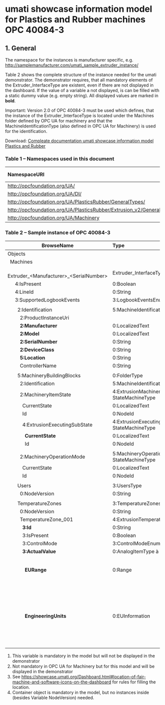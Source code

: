 # umati showcase information model for Plastics and Rubber machines OPC 40084-3

## 1. General

The namespace for the instances is manufacturer specific, e.g. <http://samplemanufacturer.com/umati_sample_extruder_instance/>

Table 2 shows the complete structure of the instance needed for the umati demonstrator. The demonstrator requires, that all mandatory elements of the Extruder_InterfaceType are existent, even if there are not displayed in the dashboard. If the value of a variable a not displayed, is can be filled with a static dummy value (e.g. empty string). All displayed values are marked in **bold**.

Important: Version 2.0 of OPC 40084-3 must be used which defines, that the instance of the Extruder_InterfaceType is located under the Machines folder defined by OPC UA for machinery and that the MachineIdentificationType (also defined in OPC UA for Machinery) is used for the identification.

Download: [Compleate documentation umati showcase information model Plastics and Rubber](https://github.com/umati/Showcase/tree/main/img/PlasticsRubber/PR_40084-3_PDF.pdf)

### Table 1 – Namespaces used in this document

| **NamespaceURI** | **Namespace Index** | **Example** |
| :- | :- | :- |
| <http://opcfoundation.org/UA/> | 0 | 0:NodeVersion |
| <http://opcfoundation.org/UA/DI/> | 2 | 2:DeviceClass |
| <http://opcfoundation.org/UA/PlasticsRubber/GeneralTypes/> | 3 | 3:MachineInformationType |
| <http://opcfoundation.org/UA/PlasticsRubber/Extrusion_v2/GeneralTypes/> | 4 | 4:ExtrusionDeviceType |
| <http://opcfoundation.org/UA/Machinery> | 5 | 5:Machines |

### Table 2 – Sample instance of OPC 40084-3

|**BrowseName**|**Type**|**Example Value**|**Remarks**|
| - | :- | :- | :- |
|Objects||||
|&ensp;Machines||||
|&ensp;&ensp;Extruder_&lt;Manufacturer>_&lt;SerialNumber>|Extruder_InterfaceType|||
|&ensp;&ensp;&ensp;4:IsPresent|0:Boolean|true|1)|
|&ensp;&ensp;&ensp;4:LineId|0:String|“Foil line 1”|1)|
|&ensp;&ensp;&ensp;3:SupportedLogbookEvents|3:LogbookEventsEnumeration[]|*empty array / NULL*|1)|
|||||
|&ensp;&ensp;&ensp;&ensp;2:Identification|5:MachineIdentificationType|||
&ensp;&ensp;&ensp;&ensp;&ensp;2:ProductInstanceUri||“<https://samplemanufacturer.com/Extruder987>”|1)|
&ensp;&ensp;&ensp;&ensp;&ensp;**2:Manufacturer**|0:LocalizedText|“Sample Manufacturer”||
&ensp;&ensp;&ensp;&ensp;&ensp;**2:Model**|0:LocalizedText|“Extruder 3000”|2)|
&ensp;&ensp;&ensp;&ensp;&ensp;**2:SerialNumber**|0:String|“987”||
&ensp;&ensp;&ensp;&ensp;&ensp;**2:DeviceClass**|0:String|“Extruder”||
&ensp;&ensp;&ensp;&ensp;&ensp;**5:Location**|0:String|“K 14 F42/N 51.260407 E 6.744588”|2), 3)|
&ensp;&ensp;&ensp;&ensp;&ensp;ControllerName|0:String|“My Controller”|1)|
|||||
|&ensp;&ensp;&ensp;&ensp;5:MachineryBuildingBlocks|0:FolderType|||
|&ensp;&ensp;&ensp;&ensp;&ensp;2:Identification|5:MachineIdentificationType|Reference to the instance *Identification* above||
|&ensp;&ensp;&ensp;&ensp;&ensp;2:MachineryItemState|4:ExtrusionMachineryItemState\_<br>StateMachineType|||
|&ensp;&ensp;&ensp;&ensp;&ensp;&ensp;CurrentState|0:LocalizedText|“Executing”||
|&ensp;&ensp;&ensp;&ensp;&ensp;&ensp;Id|0:NodeId|ns=4;i=5092|1)|
|&ensp;&ensp;&ensp;&ensp;&ensp;&ensp;4:ExtrusionExecutingSubState|4:ExtrusionExecutingSubState\_<br>StateMachineType||1)|
|&ensp;&ensp;&ensp;&ensp;&ensp;&ensp;&ensp;**CurrentState**|0:LocalizedText|“ControlledRun”|1)|
|&ensp;&ensp;&ensp;&ensp;&ensp;&ensp;&ensp;Id|0:NodeId|ns=4;i=5070|1)|
|||||
|&ensp;&ensp;&ensp;&ensp;&ensp;2:MachineryOperationMode|5:MachineryOperationMode<br>StateMachineType|||
|&ensp;&ensp;&ensp;&ensp;&ensp;&ensp;CurrentState|0:LocalizedText|“Processing”||
|&ensp;&ensp;&ensp;&ensp;&ensp;&ensp;Id|0:NodeId|ns=5;i=5026||
|||||
|&ensp;&ensp;&ensp;&ensp;Users|3:UsersType||1), 4)|
&ensp;&ensp;&ensp;&ensp;&ensp;0:NodeVersion|0:String|“1”|1)|
|||||
|&ensp;&ensp;&ensp;&ensp;TemperatureZones|3:TemperatureZonesType|||
&ensp;&ensp;&ensp;&ensp;&ensp;0:NodeVersion|0:String|“1”|1)|
|&ensp;&ensp;&ensp;&ensp;&ensp;TemperatureZone\_001|4:ExtrusionTemperatureZoneType|||
|&ensp;&ensp;&ensp;&ensp;&ensp;&ensp;**3:Id**|0:String|“Temperature Zone 1”|1)|
|&ensp;&ensp;&ensp;&ensp;&ensp;&ensp;3:IsPresent|0:Boolean|true|1)|
|&ensp;&ensp;&ensp;&ensp;&ensp;&ensp;3:ControlMode|3:ControlModeEnumeration|2 (= AUTOMATIC)|1)|
|&ensp;&ensp;&ensp;&ensp;&ensp;&ensp;**3:ActualValue**|0:AnalogItemType à 0:Double|120.5||
|&ensp;&ensp;&ensp;&ensp;&ensp;&ensp;&ensp;**EURange**|0:Range|<p>Low: 0</p><p>High: 200</p>|1)|
|&ensp;&ensp;&ensp;&ensp;&ensp;&ensp;&ensp;**EngineeringUnits**|0:EUInformation|<p>namespaceUri: “<http://www.opcfoundation.org/UA/><br>units/un/cefact”</p><p>unitId: 4408652</p><p>**displayName: “°C”**</p><p>description: “degree Celsius”</p>||

1) This variable is mandatory in the model but will not be displayed in the demonstrator
2) Not mandatory in OPC UA for Machinery but for this model and will be displayed in the demonstrator
3) See <https://showcase.umati.org/Dashboard.html#location-of-fair-machine-and-software-icons-on-the-dashboard> for rules for filling the location.
4) Container object is mandatory in the model, but no instances inside (besides Variable NodeVersion) needed.
